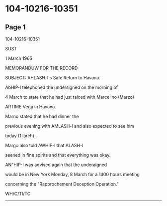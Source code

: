 # 104-10216-10351

## Page 1

104-10216-10351

SUST

1 March 1965

MEMORANDUW FOR THE RECORD

SUBJECT: AHLASH-l's Safe Return to Havana.

AbHIP-l telephoned the undersigned on the morning of

4 March to state that he had just talced with Marcelino (Marzo)

ARTIME Vega in Havana.

Marno stated that he had dinner the

previous evening with AMLASH-l and also expected to see him

today (1 larch) .

Margo also told AWHIP-l that ALASH-l

seened in fine spirits and that everything was okay.

AN"HIP-I was advised again that the underaigned

would be in New York Monday, 8 March for a 1400 hours meeting

concerning the "Rapprochement Deception Operation."

WH/C/TI/TC

---

